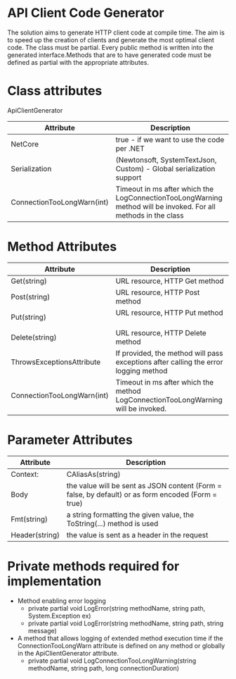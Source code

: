 # API Client Code Generator

The solution aims to generate HTTP client code at compile time. The aim is to speed up the creation of clients and generate the most optimal client code. The class must be partial. Every public method is written into the generated interface.Methods that are to have generated code must be defined as partial with the appropriate attributes.

# Class attributes

ApiClientGenerator

| Attribute | Description | 
| ------- | ---- |
| NetCore | true - if we want to use the code per .NET |
| Serialization | (Newtonsoft, SystemTextJson, Custom) - Global serialization support |
| ConnectionTooLongWarn(int) | Timeout in ms after which the LogConnectionTooLongWarning method will be invoked. For all methods in the class |

# Method Attributes

| Attribute | Description | 
| ------- | ---- |
| Get(string) | URL resource, HTTP Get method |
| Post(string) | URL resource, HTTP Post method |
| Put(string)  | URL resource, HTTP Put method  |
| Delete(string)  | URL resource, HTTP Delete method  |
| ThrowsExceptionsAttribute | If provided, the method will pass exceptions after calling the error logging method|
| ConnectionTooLongWarn(int) | Timeout in ms after which the method LogConnectionTooLongWarning will be invoked.|

# Parameter Attributes

| Attribute | Description | 
| ------- | ---- |
| Context:   | CAliasAs(string) | parameter name in query |  \nText to translate: | CAliasAs(string) | parameter name in query |
| Body | the value will be sent as JSON content (Form = false, by default) or as form encoded (Form = true) |
| Fmt(string) | a string formatting the given value, the ToString(...) method is used |
| Header(string) | the value is sent as a header in the request |

# Private methods required for implementation

* Method enabling error logging<br/>
    - private partial void LogError(string methodName, string path, System.Exception ex) 
    - private partial  void LogError(string methodName, string path, string message)
* A method that allows logging of extended method execution time if the ConnectionTooLongWarn attribute is defined on any method or globally in the ApiClientGenerator attribute.
    - private partial  void LogConnectionTooLongWarning(string methodName, string path, long connectionDuration)
